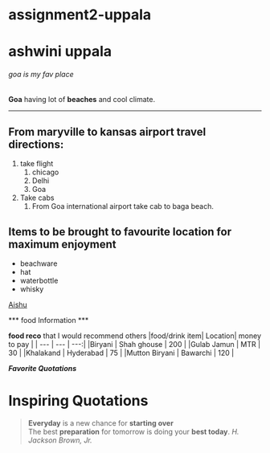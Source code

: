 # assignment2-uppala
# ashwini uppala
###### goa is my fav place
**Goa** having lot of **beaches** and cool climate.
* * *
## From maryville to kansas airport travel directions:
1. take flight
    1. chicago
    2. Delhi
    3. Goa
2. Take cabs
    1. From Goa international airport take cab to baga beach.
## Items to be brought to favourite location for maximum enjoyment
- beachware
- hat
- waterbottle
- whisky

[Aishu](AboutMe.md)

*** food Information ***

**food reco** that I would recommend others
|food/drink item| Location| money to pay |
| --- | --- | ---:|
|Biryani | Shah ghouse | 200 |
|Gulab Jamun | MTR | 30 |
|Khalakand | Hyderabad | 75 |
|Mutton Biryani | Bawarchi | 120 |

***Favorite Quotations***
 
# Inspiring Quotations
>**Everyday** is a new chance for **starting over** <br>
>The best **preparation** for tomorrow is doing your **best today**.
*H. Jackson Brown, Jr.*



